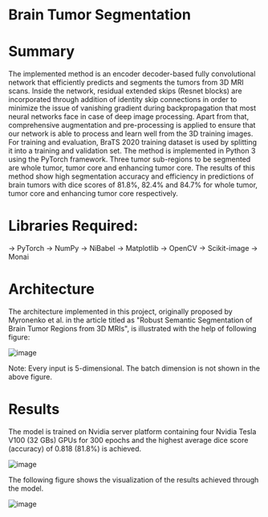 # Brain Tumor Segmentation 

# Summary
The implemented method is an encoder decoder-based fully convolutional network that efficiently predicts and segments the tumors from 3D MRI scans. Inside the network, residual extended skips (Resnet blocks) are incorporated through addition of identity skip connections in order to minimize the issue of vanishing gradient during backpropagation that most neural networks face in case of deep image processing. Apart from that, comprehensive augmentation and pre-processing is applied to ensure that our network is able to process and learn well from the 3D training images.  For training and evaluation, BraTS 2020 training dataset is used by splitting it into a training and validation set. The method is implemented in Python 3 using the PyTorch framework.   Three tumor sub-regions to be segmented are whole tumor, tumor core and enhancing tumor core. The results of this method show high segmentation accuracy and efficiency in predictions of brain tumors with dice scores of 81.8%, 82.4% and 84.7% for whole tumor, tumor core and enhancing tumor core respectively. 
 
# Libraries Required:
  -> PyTorch 
  -> NumPy 
  -> NiBabel 
  -> Matplotlib
  -> OpenCV
  -> Scikit-image
  -> Monai
  
# Architecture
The architecture implemented in this project, originally proposed by Myronenko et al. in the article titled as "Robust Semantic Segmentation of Brain Tumor
Regions from 3D MRIs", is illustrated with the help of following figure:

![image](https://user-images.githubusercontent.com/69485235/128057854-432de3c2-951e-4dba-a7c8-bd6b2748126c.png)

Note: Every input is 5-dimensional. The batch dimension is not shown in the above figure.

# Results
The model is trained on Nvidia server platform containing four Nvidia Tesla V100 (32 GBs) GPUs for 300 epochs and the highest average dice score (accuracy) of 0.818 (81.8%) is achieved. 

![image](https://user-images.githubusercontent.com/69485235/128058395-c1152138-71a8-48cd-af00-63e15ef71323.png)

The following figure shows the visualization of the results achieved through the model.

![image](https://user-images.githubusercontent.com/69485235/128058532-eb548305-2c3b-49f5-8894-d4db4c80622d.png)


